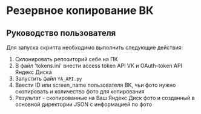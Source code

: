 # Резервное копирование ВК
## Руководство пользователя

Для запуска скрипта необходимо выполнить следующие действия:
1. Склонировать репозиторий себе на ПК 
2. В файл 'tokens.ini' внести access token API VK и OAuth-token API Яндекс Диска 
3. Запустить файл `YA_API.py` 
4. Ввести ID или screen_name пользователя ВК, чьи фото нужно скопировать и количество фото для копирования
5. Результат - скопированные на Ваш Яндекс Диск фото и созданный в основной директории JSON с информацией по фото
